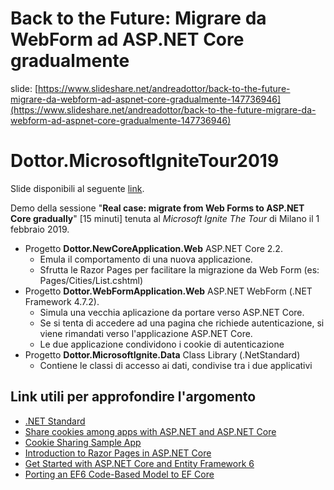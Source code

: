 # Back to the Future: Migrare da WebForm ad ASP.NET Core gradualmente
slide: [https://www.slideshare.net/andreadottor/back-to-the-future-migrare-da-webform-ad-aspnet-core-gradualmente-147736946](https://www.slideshare.net/andreadottor/back-to-the-future-migrare-da-webform-ad-aspnet-core-gradualmente-147736946) 


# Dottor.MicrosoftIgniteTour2019
Slide disponibili al seguente [link](https://techcommunity.microsoft.com/t5/Microsoft-Ignite-The-Tour/Real-case-migrate-from-Web-Forms-to-ASP-NET-Core-gradually/m-p/328685).

Demo della sessione "**Real case: migrate from Web Forms to ASP.NET Core gradually**" [15 minuti] tenuta al *Microsoft Ignite The Tour* di Milano il 1 febbraio 2019.

- Progetto **Dottor.NewCoreApplication.Web** ASP.NET Core 2.2. 
  - Emula il comportamento di una nuova applicazione.
  - Sfrutta le Razor Pages per facilitare la migrazione da Web Form (es: Pages/Cities/List.cshtml)
- Progetto **Dottor.WebFormApplication.Web** ASP.NET WebForm (.NET Framework 4.7.2). 
  - Simula una vecchia aplicazione da portare verso ASP.NET Core.
  - Se si tenta di accedere ad una pagina che richiede autenticazione, si viene rimandati verso l'applicazione ASP.NET Core.
  - Le due applicazione condividono i cookie di autenticazione
- Progetto **Dottor.MicrosoftIgnite.Data** Class Library (.NetStandard)
  - Contiene le classi di accesso ai dati, condivise tra i due applicativi

## Link utili per approfondire l'argomento
- [.NET Standard](https://docs.microsoft.com/en-us/dotnet/standard/net-standard)
- [Share cookies among apps with ASP.NET and ASP.NET Core](https://docs.microsoft.com/it-it/aspnet/core/security/cookie-sharing?view=aspnetcore-2.2)
- [Cookie Sharing Sample App](https://github.com/aspnet/Docs/tree/master/aspnetcore/security/cookie-sharing/sample/)
- [Introduction to Razor Pages in ASP.NET Core](https://docs.microsoft.com/en-us/aspnet/core/razor-pages/?view=aspnetcore-2.2&tabs=visual-studio)
- [Get Started with ASP.NET Core and Entity Framework 6](https://docs.microsoft.com/en-us/aspnet/core/data/entity-framework-6?view=aspnetcore-2.2)
- [Porting an EF6 Code-Based Model to EF Core](https://docs.microsoft.com/en-us/ef/efcore-and-ef6/porting/port-code)
